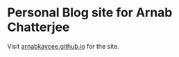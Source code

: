 # Personal Blog site for Arnab Chatterjee

Visit [arnabkaycee.github.io](https://arnabkaycee.github.io) for the site.
